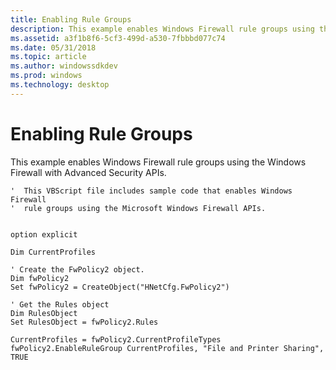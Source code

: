 ```yaml
---
title: Enabling Rule Groups
description: This example enables Windows Firewall rule groups using the Windows Firewall with Advanced Security APIs.VB This VBScript file includes sample code that enables Windows Firewall  rule groups using the Microsoft Windows Firewall APIs.
ms.assetid: a3f1b8f6-5cf3-499d-a530-7fbbbd077c74
ms.date: 05/31/2018
ms.topic: article
ms.author: windowssdkdev
ms.prod: windows
ms.technology: desktop
---
```


# Enabling Rule Groups

This example enables Windows Firewall rule groups using the Windows Firewall with Advanced Security APIs.


```VB
'  This VBScript file includes sample code that enables Windows Firewall
'  rule groups using the Microsoft Windows Firewall APIs.


option explicit

Dim CurrentProfiles

' Create the FwPolicy2 object.
Dim fwPolicy2
Set fwPolicy2 = CreateObject("HNetCfg.FwPolicy2")

' Get the Rules object
Dim RulesObject
Set RulesObject = fwPolicy2.Rules

CurrentProfiles = fwPolicy2.CurrentProfileTypes
fwPolicy2.EnableRuleGroup CurrentProfiles, "File and Printer Sharing", TRUE
```



 

 




